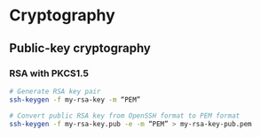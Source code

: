 # Cryptography

## Public-key cryptography

### RSA with PKCS1.5

```sh
# Generate RSA key pair
ssh-keygen -f my-rsa-key -m “PEM”
```

```sh
# Convert public RSA key from OpenSSH format to PEM format
ssh-keygen -f my-rsa-key.pub -e -m “PEM” > my-rsa-key-pub.pem
```
